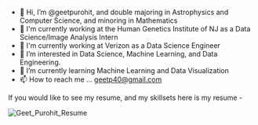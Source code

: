 - 👋 Hi, I’m @geetpurohit, and double majoring in Astrophysics and Computer Science, and minoring in Mathematics
- 💼 I'm currently working at the Human Genetics Institute of NJ as a Data Science/Image Analysis Intern
- 💼 I'm currently working at Verizon as a Data Science Engineer
- 👀 I’m interested in Data Science, Machine Learning, and Data Engineering.
- 🌱 I’m currently learning Machine Learning and Data Visualization
- 📫 How to reach me ...  geetp40@gmail.com

If you would like to see my resume, and my skillsets here is my resume - 

![Geet_Purohit_Resume](https://user-images.githubusercontent.com/68968629/169851986-3f465186-c972-4fcb-9bd9-6fdff634cc2e.jpg)






